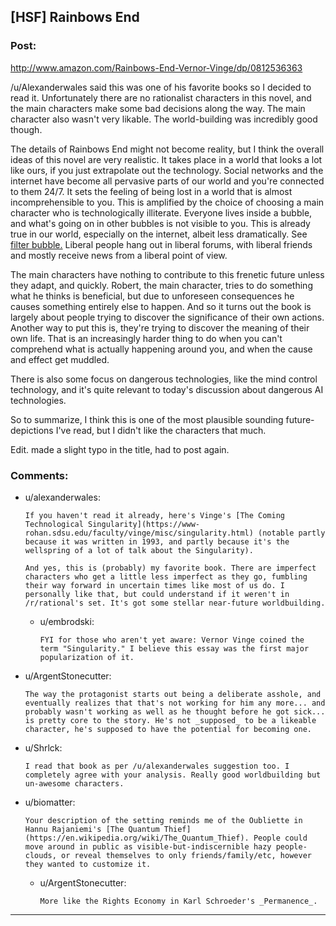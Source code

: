 ## [HSF] Rainbows End

### Post:

http://www.amazon.com/Rainbows-End-Vernor-Vinge/dp/0812536363

/u/Alexanderwales said this was one of his favorite books so I decided to read it. Unfortunately there are no rationalist characters in this novel, and the main characters make some bad decisions along the way. The main character also wasn't very likable. The world-building was incredibly good though.

The details of Rainbows End might not become reality, but I think the overall ideas of this novel are very realistic. It takes place in a world that looks a lot like ours, if you just extrapolate out the technology. Social networks and the internet have become all pervasive parts of our world and you're connected to them 24/7. It sets the feeling of being lost in a world that is almost incomprehensible to you. This is amplified by the choice of choosing a main character who is technologically illiterate. Everyone lives inside a bubble, and what's going on in other bubbles is not visible to you. This is already true in our world, especially on the internet, albeit less dramatically. See [filter bubble.](https://en.wikipedia.org/wiki/Filter_bubble) Liberal people hang out in liberal forums, with liberal friends and mostly receive news from a liberal point of view.

The main characters have nothing to contribute to this frenetic future unless they adapt, and quickly. Robert, the main character, tries to do something what he thinks is beneficial, but due to unforeseen consequences he causes something entirely else to happen. And so it turns out the book is largely about people trying to discover the significance of their own actions. Another way to put this is, they're trying to discover the meaning of their own life. That is an increasingly harder thing to do when you can't comprehend what is actually happening around you, and when the cause and effect get muddled.

There is also some focus on dangerous technologies, like the mind control technology, and it's quite relevant to today's discussion about dangerous AI technologies.

So to summarize, I think this is one of the most plausible sounding future-depictions I've read, but I didn't like the characters that much.

Edit. made a slight typo in the title, had to post again.

### Comments:

- u/alexanderwales:
  ```
  If you haven't read it already, here's Vinge's [The Coming Technological Singularity](https://www-rohan.sdsu.edu/faculty/vinge/misc/singularity.html) (notable partly because it was written in 1993, and partly because it's the wellspring of a lot of talk about the Singularity).

  And yes, this is (probably) my favorite book. There are imperfect characters who get a little less imperfect as they go, fumbling their way forward in uncertain times like most of us do. I personally like that, but could understand if it weren't in /r/rational's set. It's got some stellar near-future worldbuilding.
  ```

  - u/embrodski:
    ```
    FYI for those who aren't yet aware: Vernor Vinge coined the term "Singularity." I believe this essay was the first major popularization of it.
    ```

- u/ArgentStonecutter:
  ```
  The way the protagonist starts out being a deliberate asshole, and eventually realizes that that's not working for him any more... and probably wasn't working as well as he thought before he got sick... is pretty core to the story. He's not _supposed_ to be a likeable character, he's supposed to have the potential for becoming one.
  ```

- u/Shrlck:
  ```
  I read that book as per /u/alexanderwales suggestion too. I completely agree with your analysis. Really good worldbuilding but un-awesome characters.
  ```

- u/biomatter:
  ```
  Your description of the setting reminds me of the Oubliette in Hannu Rajaniemi's [The Quantum Thief](https://en.wikipedia.org/wiki/The_Quantum_Thief). People could move around in public as visible-but-indiscernible hazy people-clouds, or reveal themselves to only friends/family/etc, however they wanted to customize it.
  ```

  - u/ArgentStonecutter:
    ```
    More like the Rights Economy in Karl Schroeder's _Permanence_.
    ```

---

